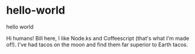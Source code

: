 # hello-world
hello world 

Hi humans!
Bill here, I like Node.ks and Coffeescript (that's what I'm made of!).
I've had tacos on the moon and find them far superior to Earth tacos.
